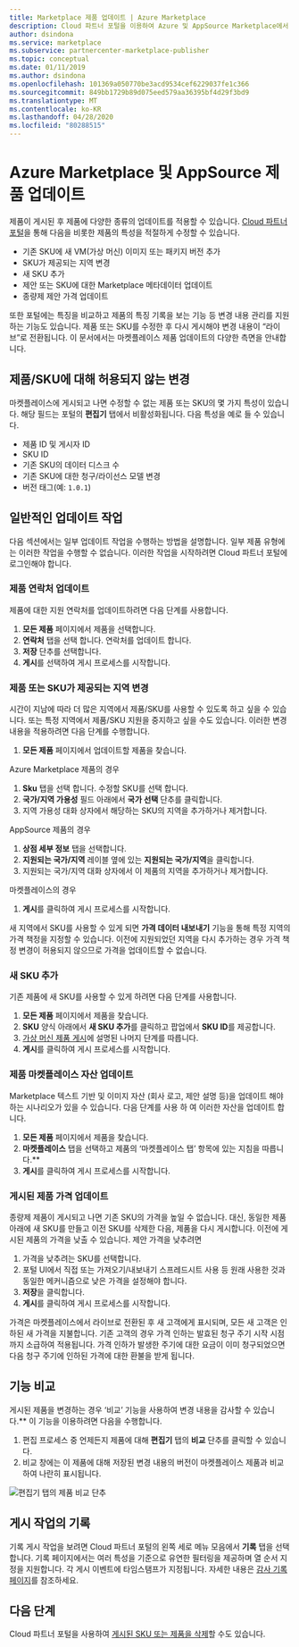 ```yaml
---
title: Marketplace 제품 업데이트 | Azure Marketplace
description: Cloud 파트너 포털을 이용하여 Azure 및 AppSource Marketplace에서 제품 업데이트
author: dsindona
ms.service: marketplace
ms.subservice: partnercenter-marketplace-publisher
ms.topic: conceptual
ms.date: 01/11/2019
ms.author: dsindona
ms.openlocfilehash: 101369a050770be3acd9534cef6229037fe1c366
ms.sourcegitcommit: 849bb1729b89d075eed579aa36395bf4d29f3bd9
ms.translationtype: MT
ms.contentlocale: ko-KR
ms.lasthandoff: 04/28/2020
ms.locfileid: "80288515"
---
```

# <a name="update-azure-marketplace-and-appsource-offers"></a>Azure Marketplace 및 AppSource 제품 업데이트

제품이 게시된 후 제품에 다양한 종류의 업데이트를 적용할 수 있습니다.  [Cloud 파트너 포털](https://cloudpartner.azure.com/)을 통해 다음을 비롯한 제품의 특성을 적절하게 수정할 수 있습니다.

-  기존 SKU에 새 VM(가상 머신) 이미지 또는 패키지 버전 추가
-  SKU가 제공되는 지역 변경
-  새 SKU 추가
-  제안 또는 SKU에 대한 Marketplace 메타데이터 업데이트 
-  종량제 제안 가격 업데이트

또한 포털에는 특징을 비교하고 제품의 특징 기록을 보는 기능 등 변경 내용 관리를 지원하는 기능도 있습니다.  제품 또는 SKU를 수정한 후 다시 게시해야 변경 내용이 “라이브”로 전환됩니다.  이 문서에서는 마켓플레이스 제품 업데이트의 다양한 측면을 안내합니다.

## <a name="unpermitted-changes-to-an-offersku"></a>제품/SKU에 대해 허용되지 않는 변경

마켓플레이스에 게시되고 나면 수정할 수 없는 제품 또는 SKU의 몇 가지 특성이 있습니다.  해당 필드는 포털의 **편집기** 탭에서 비활성화됩니다. 다음 특성을 예로 들 수 있습니다.  

- 제품 ID 및 게시자 ID
- SKU ID 
- 기존 SKU의 데이터 디스크 수
- 기존 SKU에 대한 청구/라이선스 모델 변경
- 버전 태그(예: `1.0.1`)


## <a name="common-update-operations"></a>일반적인 업데이트 작업

다음 섹션에서는 일부 업데이트 작업을 수행하는 방법을 설명합니다.  일부 제품 유형에는 이러한 작업을 수행할 수 없습니다.  이러한 작업을 시작하려면 Cloud 파트너 포털에 로그인해야 합니다.


### <a name="update-offer-contacts"></a>제품 연락처 업데이트

제품에 대한 지원 연락처를 업데이트하려면 다음 단계를 사용합니다.
1. **모든 제품** 페이지에서 제품을 선택합니다.
2. **연락처** 탭을 선택 합니다. 연락처를 업데이트 합니다.
3. **저장** 단추를 선택합니다.
4. **게시**를 선택하여 게시 프로세스를 시작합니다.


### <a name="change-regions-an-offer-or-sku-is-available-in"></a>제품 또는 SKU가 제공되는 지역 변경

시간이 지남에 따라 더 많은 지역에서 제품/SKU를 사용할 수 있도록 하고 싶을 수 있습니다.
또는 특정 지역에서 제품/SKU 지원을 중지하고 싶을 수도 있습니다.
이러한 변경 내용을 적용하려면 다음 단계를 수행합니다.

1. **모든 제품** 페이지에서 업데이트할 제품을 찾습니다.

Azure Marketplace 제품의 경우

1. **Sku** 탭을 선택 합니다.  수정할 SKU를 선택 합니다.
1. **국가/지역 가용성** 필드 아래에서 **국가 선택** 단추를 클릭합니다.
1. 지역 가용성 대화 상자에서 해당하는 SKU의 지역을 추가하거나 제거합니다.

AppSource 제품의 경우

1. **상점 세부 정보** 탭을 선택합니다.
1. **지원되는 국가/지역** 레이블 옆에 있는 **지원되는 국가/지역**을 클릭합니다. 
1. 지원되는 국가/지역 대화 상자에서 이 제품의 지역을 추가하거나 제거합니다.

마켓플레이스의 경우

1. **게시**를 클릭하여 게시 프로세스를 시작합니다. 

새 지역에서 SKU를 사용할 수 있게 되면 **가격 데이터 내보내기** 기능을 통해 특정 지역의 가격 책정을 지정할 수 있습니다. 이전에 지원되었던 지역을 다시 추가하는 경우 가격 책정 변경이 허용되지 않으므로 가격을 업데이트할 수 없습니다.


### <a name="add-a-new-sku"></a>새 SKU 추가 

기존 제품에 새 SKU를 사용할 수 있게 하려면 다음 단계를 사용합니다.

1. **모든 제품** 페이지에서 제품을 찾습니다.
3. **SKU** 양식 아래에서 **새 SKU 추가**를 클릭하고 팝업에서 **SKU ID**를 제공합니다.
4. [가상 머신 제품 게시](../virtual-machine/cpp-publish-offer.md)에 설명된 나머지 단계를 따릅니다.
5. **게시**를 클릭하여 게시 프로세스를 시작합니다.


### <a name="update-offer-marketplace-assets"></a>제품 마켓플레이스 자산 업데이트

Marketplace 텍스트 기반 및 이미지 자산 (회사 로고, 제안 설명 등)을 업데이트 해야 하는 시나리오가 있을 수 있습니다. 다음 단계를 사용 하 여 이러한 자산을 업데이트 합니다.

1. **모든 제품** 페이지에서 제품을 찾습니다. 
2. **마켓플레이스** 탭을 선택하고 제품의 ‘마켓플레이스 탭’ 항목에 있는 지침을 따릅니다.**
3. **게시**를 클릭하여 게시 프로세스를 시작합니다.


### <a name="update-pricing-on-published-offers"></a>게시된 제품 가격 업데이트

종량제 제품이 게시되고 나면 기존 SKU의 가격을 높일 수 없습니다.  대신, 동일한 제품 아래에 새 SKU를 만들고 이전 SKU를 삭제한 다음, 제품을 다시 게시합니다. 이전에 게시된 제품의 가격을 낮출 수 있습니다. 제안 가격을 낮추려면

1. 가격을 낮추려는 SKU를 선택합니다.
2. 포털 UI에서 직접 또는 가져오기/내보내기 스프레드시트 사용 등 원래 사용한 것과 동일한 메커니즘으로 낮은 가격을 설정해야 합니다.
3. **저장**을 클릭합니다.
4. **게시**를 클릭하여 게시 프로세스를 시작합니다.

가격은 마켓플레이스에서 라이브로 전환된 후 새 고객에게 표시되며, 모든 새 고객은 인하된 새 가격을 지불합니다.  기존 고객의 경우 가격 인하는 발효된 청구 주기 시작 시점까지 소급하여 적용됩니다.  가격 인하가 발생한 주기에 대한 요금이 이미 청구되었으면 다음 청구 주기에 인하된 가격에 대한 환불을 받게 됩니다.


## <a name="compare-feature"></a>기능 비교

게시된 제품을 변경하는 경우 ‘비교’ 기능을 사용하여 변경 내용을 감사할 수 있습니다.** 이 기능을 이용하려면 다음을 수행합니다.

1. 편집 프로세스 중 언제든지 제품에 대해 **편집기** 탭의 **비교** 단추를 클릭할 수 있습니다.
2. 비교 창에는 이 제품에 대해 저장된 변경 내용의 버전이 마켓플레이스 제품과 비교하여 나란히 표시됩니다. 

![편집기 탭의 제품 비교 단추](./media/offer-compare-button.png)


## <a name="history-of-publishing-actions"></a>게시 작업의 기록

기록 게시 작업을 보려면 Cloud 파트너 포털의 왼쪽 세로 메뉴 모음에서 **기록** 탭을 선택합니다.  기록 페이지에서는 여러 특성을 기준으로 유연한 필터링을 제공하며 열 순서 지정을 지원합니다.  각 게시 이벤트에 타임스탬프가 지정됩니다.  자세한 내용은 [감사 기록 페이지](../portal-tour/cpp-history-page.md)를 참조하세요.


## <a name="next-steps"></a>다음 단계

Cloud 파트너 포털을 사용하여 [게시된 SKU 또는 제품을 삭제](./cpp-delete-offer.md)할 수도 있습니다.
